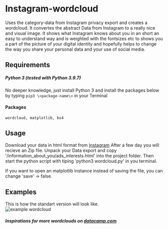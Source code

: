 # Instagram-wordcloud
  Uses the category-data from Instagram privacy export and creates a wordcloud. It convertes the abstract Data from Instagram to a really nice and visual image. It shows what Instagram knows about you in an short an easy to understand way and is weighted with the fontsizes etc to shows you a part of the picture of your digital identity and hopefully helps to change the way you share your personal data and your use of social media.


## Requirements
 ##### Python 3 (tested with Python 3.9.7)
 No deeper knowledge, just install Python 3 and install the packages below by typing `pip3 \<package-name\>` in your Terminal
 
  #### Packages
    wordcloud, matplotlib, bs4

## Usage
  Download your data in html format from [Instagram](https://www.instagram.com/download/request/)
  After a few day you will recieve an Zip file.
  Unpack your Data export and copy '/information_about_you/ads_interests.html' into the project folder.
  Then start the python script with tiping 'python3 wordcloud.py' in you terminal.

  If you want to open an matplotlib instance instead of saving the file, you can change 'save' -> false.

## Examples

This is how the standart version will look like.<br>
![example wordcloud](./images/interests_wordcloud.png)

##### Inspirations for more wordclouds on [datacamp.com](https://www.datacamp.com/community/tutorials/wordcloud-python)
